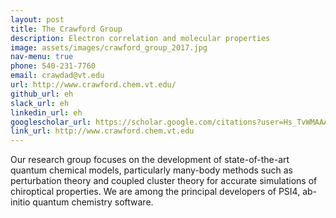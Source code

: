 ```yaml
---
layout: post
title: The Crawford Group  
description: Electron correlation and molecular properties 
image: assets/images/crawford_group_2017.jpg
nav-menu: true
phone: 540-231-7760 
email: crawdad@vt.edu 
url: http://www.crawford.chem.vt.edu/
github_url: eh
slack_url: eh
linkedin_url: eh
googlescholar_url: https://scholar.google.com/citations?user=Hs_TvWMAAAAJ&hl=en
link_url: http://www.crawford.chem.vt.edu
---
```


Our research group focuses on the development of state-of-the-art quantum chemical models, particularly many-body methods such as perturbation theory and coupled cluster theory for accurate simulations of chiroptical properties. We are among the principal developers of PSI4, ab-initio quantum chemistry software.
